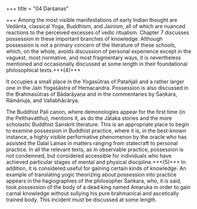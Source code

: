 +++
title = "04 Darśanas"

+++
Among the most visible manifestations of early Indian thought are Vedānta, classical Yoga, Buddhism, and Jainism, all of which are nuanced reactions to the perceived excesses of vedic ritualism. Chapter 7 discusses possession in these important branches of knowledge. Although possession is not a primary concern of the literature of these schools, which, on the whole, avoids discussion of personal experience except in the vaguest, most normative, and most fragmentary ways, it is nevertheless mentioned and occasionally discussed at some length in their foundational philosophical texts.+++(4)+++ 

It occupies a small place in the Yogasūtras of Patañjali and a rather larger one in the Jain Yogaśāstra of Hemacandra. Possession is also discussed in the Brahmasūtras of Bādarāyaṇa and in the commentaries by Śaṇkara, Rāmānuja, and Vallabhācārya. 

The Buddhist Pali canon, where demonologies appear for the first time (in the Petthavatthu), mentions it, as do the Jātaka stories and the more scholastic Buddhist Sanskrit literature. This is an appropriate place to begin to examine possession in Buddhist practice, where it is, in the best-known instance, a highly visible performative phenomenon by the oracle who has assisted the Dalai Lamas in matters ranging from statecraft to personal practice. In all the relevant texts, as in observable practice, possession is not condemned, but considered accessible for individuals who have achieved particular stages of mental and physical discipline.+++(5)+++ In addition, it is considered useful for gaining certain kinds of knowledge. An example of translating yogic theorizing about possession into practice appears in the hagiographies of the philosopher Śaṅkara, who, it is said, took possession of the body of a dead king named Amaruka in order to gain carnal knowledge without sullying his pure brahmanical and ascetically trained body. This incident must be discussed at some length.
